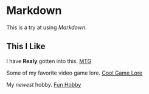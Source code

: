 # Markdown
This is a try at using _Markdown_.

## This I Like

I have **Realy** gotten into this. [MTG](https://magic.wizards.com/en)

Some of my favorite video game lore. [Cool Game Lore](https://www.ishtar-collective.net/)

My _newest_ hobby. [Fun Hobby](https://www.discstore.com/discgolf)



